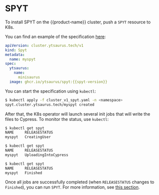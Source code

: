 # SPYT

To install SPYT on the {{product-name}} cluster, push a `SPYT` resource to K8s.

You can find an example of the specification [here](https://github.com/ytsaurus/yt-k8s-operator/blob/main/config/samples/cluster_v1_spyt.yaml):
```yaml
apiVersion: cluster.ytsaurus.tech/v1
kind: Spyt
metadata:
  name: myspyt
spec:
  ytsaurus:
    name:
      minisaurus
  image: ghcr.io/ytsaurus/spyt:{{spyt-version}}
```

You can start the specification using `kubectl`:

```bash
$ kubectl apply -f cluster_v1_spyt.yaml -n <namespace>
spyt.cluster.ytsaurus.tech/myspyt created
```

After that, the K8s operator will launch several init jobs that will write the files to Cypress. To monitor the status, use `kubectl`:

```bash
$ kubectl get spyt
NAME     RELEASESTATUS
myspyt   CreatingUser

$ kubectl get spyt
NAME     RELEASESTATUS
myspyt   UploadingIntoCypress

$ kubectl get spyt
NAME     RELEASESTATUS
myspyt   Finished
```

Once all jobs are successfully completed (when `RELEASESTATUS` changes to `Finished`), you can run `SPYT`. For more information, see [this section](../../user-guide/data-processing/spyt/launch).
